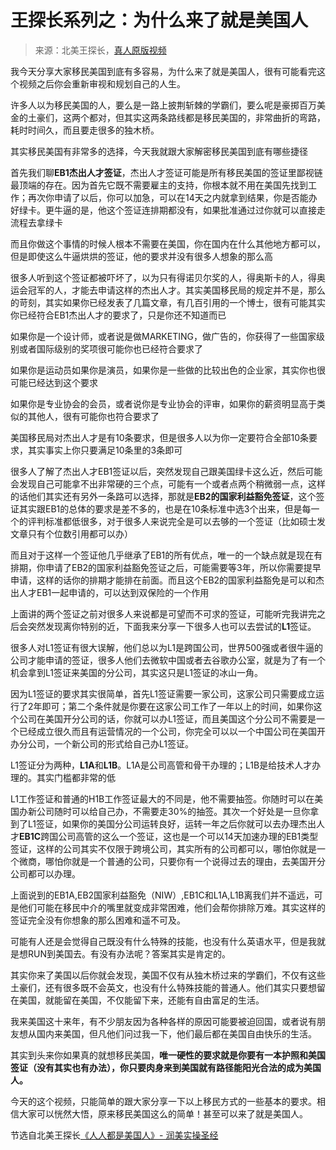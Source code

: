 # 王探长系列之：为什么来了就是美国人

> 来源：北美王探长，[真人原版视频](https://www.youtube.com/watch?v=N2zWwveOKGI)

我今天分享大家移民美国到底有多容易，为什么来了就是美国人，很有可能看完这个视频之后你会重新审视和规划自己的人生。

许多人以为移民美国的人，要么是一路上披荆斩棘的学霸们，要么呢是豪掷百万美金的土豪们，这两个都对，但其实这两条路线都是移民美国的，非常曲折的弯路，耗时时间久，而且要走很多的独木桥。

其实移民美国有非常多的选择，今天我就跟大家解密移民美国到底有哪些捷径

首先我们聊**EB1杰出人才签证**，杰出人才签证可能是所有移民美国的签证里鄙视链最顶端的存在。因为首先它既不需要雇主的支持，你根本就不用在美国先找到工作；再次你申请了以后，你可以加急，可以在14天之内就拿到结果，你是否能办好绿卡。更牛逼的是，他这个签证连排期都没有，如果批准通过过你就可以直接走流程去拿绿卡

而且你做这个事情的时候人根本不需要在美国，你在国内在什么其他地方都可以，但是即使这么牛逼烘烘的签证，他的要求并没有很多人想象的那么高

很多人听到这个签证都被吓坏了，以为只有得诺贝尔奖的人，得奥斯卡的人，得奥运会冠军的人，才能去申请这样的杰出人才。其实美国移民局的规定并不是，那么的苛刻，其实如果你已经发表了几篇文章，有几百引用的一个博士，很有可能其实你已经符合EB1杰出人才的要求了，只是你还不知道而已

如果你是一个设计师，或者说是做MARKETING，做广告的，你获得了一些国家级别或者国际级别的奖项很可能你也已经符合要求了

如果你是运动员如果你是演员，如果你是一些做的比较出色的企业家，其实你也很可能已经达到这个要求

如果你是专业协会的会员，或者说你是专业协会的评审，如果你的薪资明显高于类似的其他人，很有可能你也符合要求了

美国移民局对杰出人才是有10条要求，但是很多人以为你一定要符合全部10条要求，其实事实上你只要满足10条里的3条即可

很多人了解了杰出人才EB1签证以后，突然发现自己跟美国绿卡这么近，然后可能会发现自己可能拿不出非常硬的三个点，可能有一个或者点两个稍微弱一点，这样的话他们其实还有另外一条路可以选择，那就是**EB2的国家利益豁免签证**，这个签证其实跟EB1的总体的要求是差不多的，也是在10条标准中选3个出来，但是每一个的评判标准都低很多，对于很多人来说完全是可以去够的一个签证（比如硕士发文章只有个位数引用都可以办）

而且对于这样一个签证他几乎继承了EB1的所有优点，唯一的一个缺点就是现在有排期，你申请了EB2的国家利益豁免签证之后，可能需要等3年，所以你需要提早申请，这样的话你的排期才能排在前面。而且这个EB2的国家利益豁免是可以和杰出人才EB1一起申请的，可以达到双保险的一个作用

上面讲的两个签证之前对很多人来说都是可望而不可求的签证，可能听完我讲完之后会突然发现离你特别的近，下面我来分享一下很多人也可以去尝试的**L1**签证。

很多人对L1签证有很大误解，他们总以为L1是跨国公司，世界500强或者很牛逼的公司才能申请的签证，很多人他们去微软中国或者去谷歌办公室，就是为了有一个机会拿到L1签证来美国的分公司，其实这只是L1签证的冰山一角。

因为L1签证的要求其实很简单，首先L1签证需要一家公司，这家公司只需要成立运行了2年即可；第二个条件就是你要在这家公司工作了一年以上的时间，如果你这个公司在美国开分公司的话，你就可以办L1签证，而且美国这个分公司不需要是一个已经成立很久而且有运营情况的一个公司，你完全可以以一个中国公司在美国开办分公司，一个新公司的形式给自己办L1签证。

L1签证分为两种，**L1A**和**L1B**。L1A是公司高管和骨干办理的；L1B是给技术人才办理的。其实门槛都非常的低

L1工作签证和普通的H1B工作签证最大的不同是，他不需要抽签。你随时可以在美国办新公司随时可以给自己办，不需要走30%的抽签。其次一个好处是一旦你拿到了L1签证，如果你的美国分公司运转良好，运转一年之后你就可以去办理杰出人才**EB1C**跨国公司高管的这么一个签证，这也是一个可以14天加速办理的EB1类型签证，这样的公司其实不仅限于跨境公司，其实所有的公司都可以，哪怕你就是一个微商，哪怕你就是一个普通的公司，只要你有一个说得过去的理由，去美国开分公司都可以办理。

上面说到的EB1A,EB2国家利益豁免（NIW）,EB1C和L1A,L1B离我们并不遥远，可是他们可能在移民中介的嘴里就变成非常困难，他们会帮你排除万难。其实这样的签证完全没有你想象的那么困难和遥不可及。

可能有人还是会觉得自己既没有什么特殊的技能，也没有什么英语水平，但是我就是想RUN到美国去。有没有办法呢？答案其实是肯定的。

其实你来了美国以后你就会发现，美国不仅有从独木桥过来的学霸们，不仅有这些土豪们，还有很多既不会英文，也没有什么特殊技能的普通人。他们其实只要想留在美国，就能留在美国，不仅能留下来，还能有自由富足的生活。

我来美国这十来年，有不少朋友因为各种各样的原因可能要被迫回国，或者说有朋友想从国内来美国，但凡他们问过我一下，他们最后都在美国自由快乐的生活。

其实到头来你如果真的就想移民美国，**唯一硬性的要求就是你要有一本护照和美国签证（没有其实也有办法），你只要肉身来到美国就有路径能阳光合法的成为美国人。**

今天的这个视频，只能简单的跟大家分享一下以上移民方式的一些基本的要求。相信大家可以恍然大悟，原来移民美国这么的简单！甚至可以来了就是美国人。

节选自北美王探长[《人人都是美国人》- 润美实操圣经](https://www.meiguo.run)
